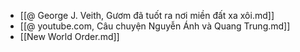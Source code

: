 - [[@ George J. Veith, Gươm đã tuốt ra nơi miền đất xa xôi.md]]
- [[@ youtube.com, Câu chuyện Nguyễn Ánh và Quang Trung.md]]
- [[New World Order.md]]
